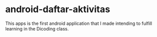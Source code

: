 # android-daftar-aktivitas
This apps is the first android application that I made intending to fulfill learning in the Dicoding class.
